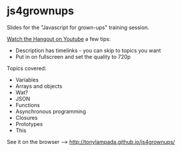 js4grownups
===========

Slides for the "Javascript for grown-ups" training session.

[Watch the Hangout on Youtube](http://www.youtube.com/watch?v=iabZob_YEKg) a few tips:

* Description has timelinks - you can skip to topics you want
* Put in on fullscreen and set the quality to 720p

Topics covered:

* Variables
* Arrays and objects
* Wat?
* JSON
* Functions
* Asynchronous programming
* Closures
* Prototypes
* This

See it on the browser --> http://tonylampada.github.io/js4grownups/
